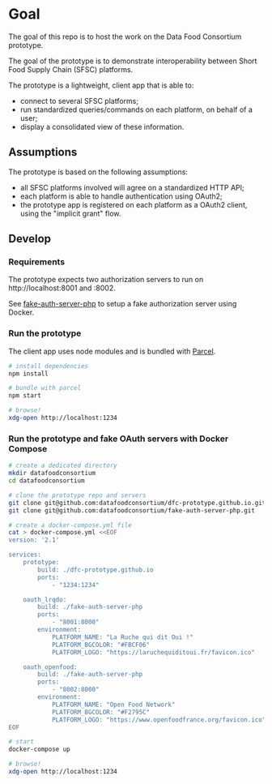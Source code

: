 # Goal

The goal of this repo is to host the work on the Data Food Consortium prototype.

The goal of the prototype is to demonstrate interoperability between Short Food Supply
Chain (SFSC) platforms.

The prototype is a lightweight, client app that is able to:
- connect to several SFSC platforms;
- run standardized queries/commands on each platform, on behalf of a user;
- display a consolidated view of these information.

## Assumptions

The prototype is based on the following assumptions:
- all SFSC platforms involved will agree on a standardized HTTP API;
- each platform is able to handle authentication using OAuth2;
- the prototype app is registered on each platform as a OAuth2 client, using the "implicit
  grant" flow.

## Develop

### Requirements

The prototype expects two authorization servers to run on http://localhost:8001 and :8002.

See [fake-auth-server-php](https://github.com/datafoodconsortium/fake-auth-server-php) to
setup a fake authorization server using Docker.

### Run the prototype

The client app uses node modules and is bundled with [Parcel](https://parceljs.org/).

```sh
# install dependencies
npm install

# bundle with parcel
npm start

# browse!
xdg-open http://localhost:1234
```

### Run the prototype and fake OAuth servers with Docker Compose

```sh
# create a dedicated directory
mkdir datafoodconsortium
cd datafoodconsortium

# clone the prototype repo and servers
git clone git@github.com:datafoodconsortium/dfc-prototype.github.io.git
git clone git@github.com:datafoodconsortium/fake-auth-server-php.git

# create a docker-compose.yml file
cat > docker-compose.yml <<EOF
version: '2.1'

services:
    prototype:
        build: ./dfc-prototype.github.io
        ports:
            - "1234:1234"

    oauth_lrqdo:
        build: ./fake-auth-server-php
        ports:
            - "8001:8000"
        environment:
            PLATFORM_NAME: "La Ruche qui dit Oui !"
            PLATFORM_BGCOLOR: "#FBCF06"
            PLATFORM_LOGO: "https://laruchequiditoui.fr/favicon.ico"

    oauth_openfood:
        build: ./fake-auth-server-php
        ports:
            - "8002:8000"
        environment:
            PLATFORM_NAME: "Open Food Network"
            PLATFORM_BGCOLOR: "#F2795C"
            PLATFORM_LOGO: "https://www.openfoodfrance.org/favicon.ico"
EOF

# start
docker-compose up

# browse!
xdg-open http://localhost:1234
```
